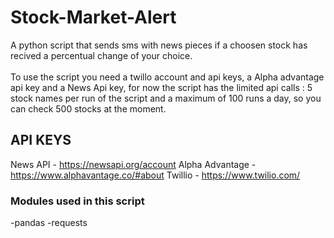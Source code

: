 # Stock-Market-Alert

A python script that sends sms with news pieces if a choosen stock has recived a percentual change of your choice.<br><br>
To use the script you need a twillo account and api keys, a Alpha advantage api key and a News Api key, for now the script has the limited api calls : 5 stock names per run of the script and a maximum of 100 runs a day, so you can check 500 stocks at the moment.

## API KEYS
News API - https://newsapi.org/account
Alpha Advantage - https://www.alphavantage.co/#about
Twillio - https://www.twilio.com/

### Modules used in this script
-pandas
-requests


